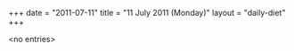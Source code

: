 +++
date = "2011-07-11"
title = "11 July 2011 (Monday)"
layout = "daily-diet"
+++

<p>&lt;no entries&gt;</p>